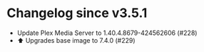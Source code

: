 # Changelog since v3.5.1
- Update Plex Media Server to 1.40.4.8679-424562606 (#228) 
- ⬆️ Upgrades base image to 7.4.0 (#229) 
